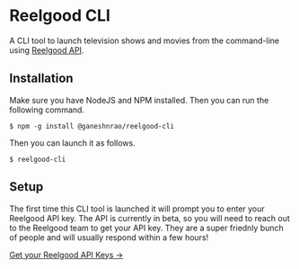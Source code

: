 # Reelgood CLI

A CLI tool to launch television shows and movies from the command-line using [Reelgood API](https://partner-api.reelgood.com/doc/swagger/ui/index.html#/).

## Installation
Make sure you have NodeJS and NPM installed. Then you can run the following command.
```
$ npm -g install @ganeshnrao/reelgood-cli
```

Then you can launch it as follows.
```
$ reelgood-cli
```

## Setup
The first time this CLI tool is launched it will prompt you to enter your Reelgood API key. The API is currently in beta, so you will need to reach out to the Reelgood team to get your API key. They are a super friednly bunch of people and will usually respond within a few hours!

[Get your Reelgood API Keys &rarr;](https://data.reelgood.com/)
